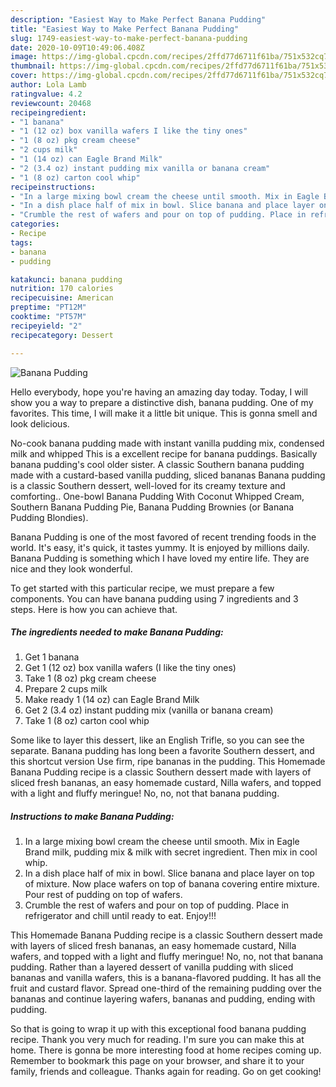 ```yaml
---
description: "Easiest Way to Make Perfect Banana Pudding"
title: "Easiest Way to Make Perfect Banana Pudding"
slug: 1749-easiest-way-to-make-perfect-banana-pudding
date: 2020-10-09T10:49:06.408Z
image: https://img-global.cpcdn.com/recipes/2ffd77d6711f61ba/751x532cq70/banana-pudding-recipe-main-photo.jpg
thumbnail: https://img-global.cpcdn.com/recipes/2ffd77d6711f61ba/751x532cq70/banana-pudding-recipe-main-photo.jpg
cover: https://img-global.cpcdn.com/recipes/2ffd77d6711f61ba/751x532cq70/banana-pudding-recipe-main-photo.jpg
author: Lola Lamb
ratingvalue: 4.2
reviewcount: 20468
recipeingredient:
- "1 banana"
- "1 (12 oz) box vanilla wafers I like the tiny ones"
- "1 (8 oz) pkg cream cheese"
- "2 cups milk"
- "1 (14 oz) can Eagle Brand Milk"
- "2 (3.4 oz) instant pudding mix vanilla or banana cream"
- "1 (8 oz) carton cool whip"
recipeinstructions:
- "In a large mixing bowl cream the cheese until smooth. Mix in Eagle Brand milk, pudding mix &amp; milk with secret ingredient. Then mix in cool whip."
- "In a dish place half of mix in bowl. Slice banana and place layer on top of mixture. Now place wafers on top of banana covering entire mixture. Pour rest of pudding on top of wafers."
- "Crumble the rest of wafers and pour on top of pudding. Place in refrigerator and chill until ready to eat. Enjoy!!!"
categories:
- Recipe
tags:
- banana
- pudding

katakunci: banana pudding 
nutrition: 170 calories
recipecuisine: American
preptime: "PT12M"
cooktime: "PT57M"
recipeyield: "2"
recipecategory: Dessert

---
```



![Banana Pudding](https://img-global.cpcdn.com/recipes/2ffd77d6711f61ba/751x532cq70/banana-pudding-recipe-main-photo.jpg)

Hello everybody, hope you're having an amazing day today. Today, I will show you a way to prepare a distinctive dish, banana pudding. One of my favorites. This time, I will make it a little bit unique. This is gonna smell and look delicious.

No-cook banana pudding made with instant vanilla pudding mix, condensed milk and whipped This is a excellent recipe for banana puddings. Basically banana pudding&#39;s cool older sister. A classic Southern banana pudding made with a custard-based vanilla pudding, sliced bananas Banana pudding is a classic Southern dessert, well-loved for its creamy texture and comforting.. One-bowl Banana Pudding With Coconut Whipped Cream, Southern Banana Pudding Pie, Banana Pudding Brownies (or Banana Pudding Blondies).

Banana Pudding is one of the most favored of recent trending foods in the world. It's easy, it's quick, it tastes yummy. It is enjoyed by millions daily. Banana Pudding is something which I have loved my entire life. They are nice and they look wonderful.


To get started with this particular recipe, we must prepare a few components. You can have banana pudding using 7 ingredients and 3 steps. Here is how you can achieve that.

<!--inarticleads1-->

##### The ingredients needed to make Banana Pudding:

1. Get 1 banana
1. Get 1 (12 oz) box vanilla wafers (I like the tiny ones)
1. Take 1 (8 oz) pkg cream cheese
1. Prepare 2 cups milk
1. Make ready 1 (14 oz) can Eagle Brand Milk
1. Get 2 (3.4 oz) instant pudding mix (vanilla or banana cream)
1. Take 1 (8 oz) carton cool whip


Some like to layer this dessert, like an English Trifle, so you can see the separate. Banana pudding has long been a favorite Southern dessert, and this shortcut version Use firm, ripe bananas in the pudding. This Homemade Banana Pudding recipe is a classic Southern dessert made with layers of sliced fresh bananas, an easy homemade custard, Nilla wafers, and topped with a light and fluffy meringue! No, no, not that banana pudding. 

<!--inarticleads2-->

##### Instructions to make Banana Pudding:

1. In a large mixing bowl cream the cheese until smooth. Mix in Eagle Brand milk, pudding mix &amp; milk with secret ingredient. Then mix in cool whip.
1. In a dish place half of mix in bowl. Slice banana and place layer on top of mixture. Now place wafers on top of banana covering entire mixture. Pour rest of pudding on top of wafers.
1. Crumble the rest of wafers and pour on top of pudding. Place in refrigerator and chill until ready to eat. Enjoy!!!


This Homemade Banana Pudding recipe is a classic Southern dessert made with layers of sliced fresh bananas, an easy homemade custard, Nilla wafers, and topped with a light and fluffy meringue! No, no, not that banana pudding. Rather than a layered dessert of vanilla pudding with sliced bananas and vanilla wafers, this is a banana-flavored pudding. It has all the fruit and custard flavor. Spread one-third of the remaining pudding over the bananas and continue layering wafers, bananas and pudding, ending with pudding. 

So that is going to wrap it up with this exceptional food banana pudding recipe. Thank you very much for reading. I'm sure you can make this at home. There is gonna be more interesting food at home recipes coming up. Remember to bookmark this page on your browser, and share it to your family, friends and colleague. Thanks again for reading. Go on get cooking!
